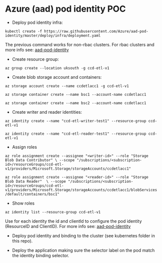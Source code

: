 # Azure (aad) pod identity POC


- Deploy pod identity infra:

`kubectl create -f https://raw.githubusercontent.com/Azure/aad-pod-identity/master/deploy/infra/deployment.yaml`

The previous command works for non-rbac clusters. For rbac clusters and more info see:
[aad-pod-identity](https://github.com/Azure/aad-pod-identity)


- Create resource group:

`az group create --location uksouth -g ccd-etl-v1`


- Create blob storage account and containers:

`az storage account create --name ccdetlacc1 -g ccd-etl-v1`

`az storage container create --name bsc1 --account-name ccdetlacc1` 

`az storage container create --name bsc2 --account-name ccdetlacc1`


- Create writer and reader identities:

`az identity create --name "ccd-etl-writer-test1" --resource-group ccd-etl-v1`

`az identity create --name "ccd-etl-reader-test1" --resource-group ccd-etl-v1`


- Assign roles

`az role assignment create --assignee "<writer-id>" --role "Storage Blob Data Contributor" \
  --scope "/subscriptions/<subscription-id>/resourceGroups/ccd-etl-v1/providers/Microsoft.Storage/storageAccounts/ccdetlacc1"`

`az role assignment create --assignee "<reader-id>" --role "Storage Blob Data Reader"  \
  --scope "/subscriptions/<subscription-id>/resourceGroups/ccd-etl-v1/providers/Microsoft.Storage/storageAccounts/ccdetlacc1/blobServices/default/containers/bsc1"`


- Show roles

`az identity list --resource-group ccd-etl-v1`


Use for each identity the id and clientId to configure the pod identity (ResourceID and ClientID). 
For more info see: [aad-pod-identity](https://github.com/Azure/aad-pod-identity)

- Deploy pod identity and binding to the cluster (see kubernetes folder in this repo).

- Deploy the application making sure the selector label on the pod match the identity binding selector.

